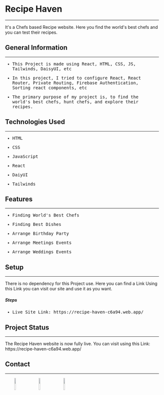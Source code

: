<h1>Recipe Haven</h1>
<hr><p>It's a Chefs based Recipe website. Here you find the world's best chefs and you can test their recipes.</p><h2>General Information</h2>
<hr><ul>
<li style="font-family: &quot;Courier Prime&quot;, monospace, Bangla1007, sans-serif;">This Project is made using React, HTML, CSS, JS, Tailwinds, DaisyUI, etc</li>
</ul><ul>
<li style="font-family: &quot;Courier Prime&quot;, monospace, Bangla1007, sans-serif;">In this project, I tried to configure React, React Router, Private Routing, Firebase Authentication, Sorting react components, etc</li>
</ul><ul>
<li style="font-family: &quot;Courier Prime&quot;, monospace, Bangla1007, sans-serif;">The primary purpose of my project is, to find the world's best chefs, hunt chefs, and explore their recipes.</li>
</ul><h2>Technologies Used</h2>
<hr><ul>
<li style="font-family: &quot;Courier Prime&quot;, monospace, Bangla1007, sans-serif;">HTML</li>
</ul><ul>
<li style="font-family: &quot;Courier Prime&quot;, monospace, Bangla1007, sans-serif;">CSS</li>
</ul><ul>
<li style="font-family: &quot;Courier Prime&quot;, monospace, Bangla1007, sans-serif;">JavaScript</li>
</ul><ul>
<li style="font-family: &quot;Courier Prime&quot;, monospace, Bangla1007, sans-serif;">React</li>
</ul><ul>
<li style="font-family: &quot;Courier Prime&quot;, monospace, Bangla1007, sans-serif;">DaiyUI</li>
</ul><ul>
<li style="font-family: &quot;Courier Prime&quot;, monospace, Bangla1007, sans-serif;">Tailwinds</li>
</ul><h2>Features</h2>
<hr><ul>
<li style="font-family: &quot;Courier Prime&quot;, monospace, Bangla1007, sans-serif;">Finding World's Best Chefs</li>
</ul><ul>
<li style="font-family: &quot;Courier Prime&quot;, monospace, Bangla1007, sans-serif;">Finding Best Dishes</li>
</ul><ul>
<li style="font-family: &quot;Courier Prime&quot;, monospace, Bangla1007, sans-serif;">Arrange Birthday Party</li>
</ul><ul>
<li style="font-family: &quot;Courier Prime&quot;, monospace, Bangla1007, sans-serif;">Arrange Meetings Events</li>
</ul><ul>
<li style="font-family: &quot;Courier Prime&quot;, monospace, Bangla1007, sans-serif;">Arrange Weddings Events</li>
</ul><h2>Setup</h2>
<hr><p>There is no dependency for this Project use. Here you can find a Link Using this Link you can visit our site and use it as you want.</p><h5>Steps</h5><ul>
<li style="font-family: &quot;Courier Prime&quot;, monospace, Bangla1007, sans-serif;">Live Site Link: https://recipe-haven-c6a94.web.app/</li>
</ul><h2>Project Status</h2>
<hr><p>The Recipe Haven website is now fully live. You can visit using this Link: https://recipe-haven-c6a94.web.app/</p><h2>Contact</h2>
<hr><p><span style="margin-right: 30px; font-family: &quot;Courier Prime&quot;, monospace, Bangla1007, sans-serif;"></span><a href="https://www.linkedin.com/in/zahangir20bds/" style="font-family: &quot;Courier Prime&quot;, monospace, Bangla1007, sans-serif;"><img target="_blank" src="https://cdn.jsdelivr.net/gh/devicons/devicon/icons/linkedin/linkedin-original.svg" style="width: 10%; font-family: &quot;Courier Prime&quot;, monospace, Bangla1007, sans-serif;"></a><span style="margin-right: 30px;"></span><a href="https://github.com/zahangir20bd"><img target="_blank" src="https://cdn.jsdelivr.net/gh/devicons/devicon/icons/github/github-original.svg" style="width: 10%; font-family: &quot;Courier Prime&quot;, monospace, Bangla1007, sans-serif;"></a><span style="margin-right: 30px;"></span><a href="https://www.facebook.com/zahangir20bd"><img target="_blank" src="https://cdn.jsdelivr.net/gh/devicons/devicon/icons/facebook/facebook-original.svg" style="width: 10%;"></a></p>